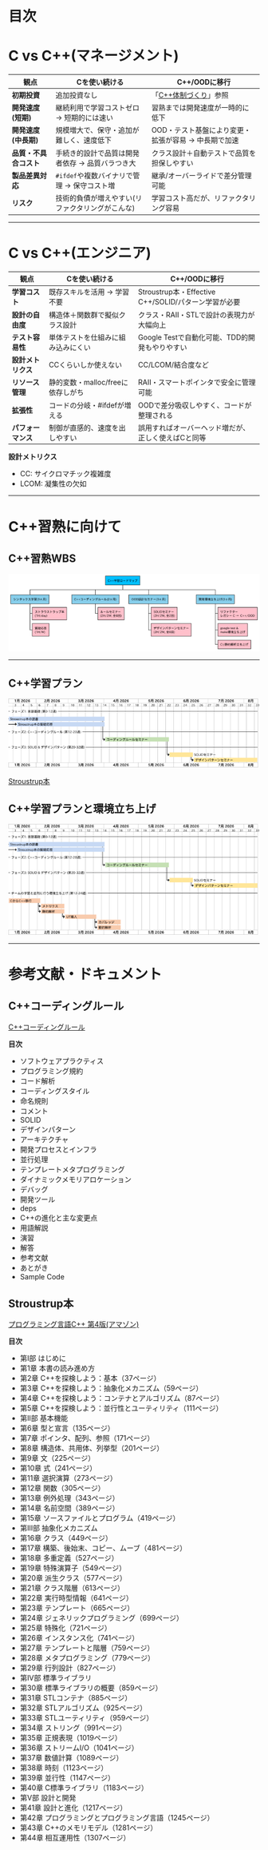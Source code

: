 # 目次

<!-- index 1-3 -->

# C vs C++(マネージメント)

| 観点                   | Cを使い続ける                                    | C++/OODに移行                                        |
| ---------------------- | ------------------------------------------------ | ---------------------------------------------------- |
| **初期投資**           | 追加投資なし                                     | 「[C++体制づくり](---)」参照                       |
| **開発速度(短期)**     | 継続利用で学習コストゼロ → 短期的には速い        | 習熟までは開発速度が一時的に低下                     |
| **開発速度(中長期)**   | 規模増大で、保守・追加が難しく、速度低下         | OOD・テスト基盤により変更・拡張が容易 → 中長期で加速 |
| **品質・不具合コスト** | 手続き的設計で品質は開発者依存 →  品質バラつき大 | クラス設計＋自動テストで品質を担保しやすい           |
| **製品差異対応**       | `#ifdef`や複数バイナリで管理 →  保守コスト増     | 継承/オーバーライドで差分管理可能                    |
| **リスク**             | 技術的負債が増えやすい(リファクタリングがこんな) | 学習コスト高だが、リファクタリング容易               |

---

# C vs C++(エンジニア)

| 観点                | Cを使い続ける                             | C++/OODに移行                                        |
| ------------------- | ----------------------------------------- | ---------------------------------------------------- |
| **学習コスト**      | 既存スキルを活用 → 学習不要               | Stroustrup本・Effective C++/SOLID/パターン学習が必要 |
| **設計の自由度**    | 構造体＋関数群で擬似クラス設計            | クラス・RAII・STLで設計の表現力が大幅向上            |
| **テスト容易性**    | 単体テストを仕組みに組み込みにくい        | Google Testで自動化可能、TDD的開発もやりやすい       |
| **設計メトリクス**  | CCくらいしか使えない                      | CC/LCOM/結合度など                                   |
| **リソース管理**    | 静的変数・malloc/freeに依存しがち         | RAII・スマートポインタで安全に管理可能               |
| **拡張性**          | コードの分岐・#ifdefが増える              | OODで差分吸収しやすく、コードが整理される            |
| **パフォーマンス**  | 制御が直感的、速度を出しやすい            | 誤用すればオーバーヘッド増だが、正しく使えばCと同等  |


**設計メトリクス** 

* CC: サイクロマチック複雑度
* LCOM: 凝集性の欠如

---

# C++習熟に向けて

## C++習熟WBS

![WBS](plant_uml/cpp_learning_wbs.png)

---

## C++学習プラン

![WBS](plant_uml/cpp_learning_gantt.png)

[Stroustrup本](---)


## C++学習プランと環境立ち上げ

![WBS](plant_uml/cpp_learning_gantt2.png)

---

# 参考文献・ドキュメント

## C++コーディングルール
[C++コーディングルール](https://github.com/ichiroprogrammer/cpp_docs)

**目次**

- ソフトウェアプラクティス
- プログラミング規約
- コード解析
- コーディングスタイル
- 命名規則
- コメント
- SOLID
- デザインパターン
- アーキテクチャ
- 開発プロセスとインフラ
- 並行処理
- テンプレートメタプログラミング
- ダイナミックメモリアロケーション
- デバッグ
- 開発ツール
- deps
- C++の進化と主な変更点
- 用語解説
- 演習
- 解答
- 参考文献
- あとがき
- Sample Code

## Stroustrup本
[プログラミング言語C++ 第4版(アマゾン)](https://www.amazon.co.jp/%E3%83%97%E3%83%AD%E3%82%B0%E3%83%A9%E3%83%9F%E3%83%B3%E3%82%B0%E8%A8%80%E8%AA%9EC-%E7%AC%AC4%E7%89%88-%E3%83%93%E3%83%A3%E3%83%BC%E3%83%8D%E3%83%BB%E3%82%B9%E3%83%88%E3%83%A9%E3%82%A6%E3%82%B9%E3%83%88%E3%83%A9%E3%83%83%E3%83%97/dp/4797375957/ref=sr_1_1?__mk_ja_JP=%E3%82%AB%E3%82%BF%E3%82%AB%E3%83%8A&crid=1G5W07LAOMF8E&dib=eyJ2IjoiMSJ9.w_epnkSEXn7nkQvRtMbZTIwduWvYq3KwgAR4nWEkRyAmix_uNlsbyuVWlK7YlD4t4mVa0M-LCfm4xCvulLLyyj_tw4_zvnNKd6AYsK7VRyuXGNLF9gOVks46aED-5H_K0Io55XjKsTgftAczDP2RUS98eNhPCRry2ouT1DxlxuRB4I7RviJ-2YhtcdcpoL_-tbwAEXPI24G4BuHjpM_M8pZSovEljdbSQG3JGtGrdRs.HPyWPZM2C7i1fVeGDsib92GbTUdX37nD-RrntaxmpiM&dib_tag=se&keywords=%E3%82%B9%E3%83%88%E3%83%A9%E3%82%A6%E3%82%B9%E3%83%88%E3%83%A9%E3%83%83%E3%83%97+C%2B%2B&qid=1759716357&s=books&sprefix=%E3%82%B9%E3%83%88%E3%83%A9%E3%82%A6%E3%82%B9%E3%83%88%E3%83%A9%E3%83%83%E3%83%97+c+%2Cstripbooks%2C159&sr=1-1)

**目次**

- 第I部 はじめに 
- 第1章 本書の読み進め方
- 第2章 C++を探検しよう：基本（37ページ）
- 第3章 C++を探検しよう：抽象化メカニズム（59ページ）
- 第4章 C++を探検しよう：コンテナとアルゴリズム（87ページ）
- 第5章 C++を探検しよう：並行性とユーティリティ（111ページ） 
- 第II部 基本機能 
- 第6章 型と宣言（135ページ）
- 第7章 ポインタ、配列、参照（171ページ）
- 第8章 構造体、共用体、列挙型（201ページ）
- 第9章 文（225ページ）
- 第10章 式（241ページ）
- 第11章 選択演算（273ページ）
- 第12章 関数（305ページ）
- 第13章 例外処理（343ページ）
- 第14章 名前空間（389ページ）
- 第15章 ソースファイルとプログラム（419ページ） 
- 第III部 抽象化メカニズム 
- 第16章 クラス（449ページ）
- 第17章 構築、後始末、コピー、ムーブ（481ページ）
- 第18章 多重定義（527ページ）
- 第19章 特殊演算子（549ページ）
- 第20章 派生クラス（577ページ）
- 第21章 クラス階層（613ページ）
- 第22章 実行時型情報（641ページ）
- 第23章 テンプレート（665ページ）
- 第24章 ジェネリックプログラミング（699ページ）
- 第25章 特殊化（721ページ）
- 第26章 インスタンス化（741ページ）
- 第27章 テンプレートと階層（759ページ）
- 第28章 メタプログラミング（779ページ）
- 第29章 行列設計（827ページ） 
- 第IV部 標準ライブラリ 
- 第30章 標準ライブラリの概要（859ページ）
- 第31章 STLコンテナ（885ページ）
- 第32章 STLアルゴリズム（925ページ）
- 第33章 STLユーティリティ（959ページ）
- 第34章 ストリング（991ページ）
- 第35章 正規表現（1019ページ）
- 第36章 ストリームI/O（1041ページ）
- 第37章 数値計算（1089ページ）
- 第38章 時刻（1123ページ）
- 第39章 並行性（1147ページ）
- 第40章 C標準ライブラリ（1183ページ） 
- 第V部 設計と開発
- 第41章 設計と進化（1217ページ）
- 第42章 プログラミングとプログラミング言語（1245ページ）
- 第43章 C++のメモリモデル（1281ページ）
- 第44章 相互運用性（1307ページ）



